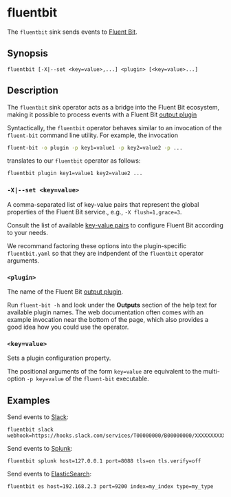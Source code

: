 # fluentbit

The `fluentbit` sink sends events to [Fluent Bit](https://docs.fluentbit.io/).

## Synopsis

```
fluentbit [-X|--set <key=value>,...] <plugin> [<key=value>...]
```

## Description

The `fluentbit` sink operator acts as a bridge into the Fluent Bit ecosystem,
making it possible to process events with a Fluent Bit [output plugin][outputs]

[outputs]: https://docs.fluentbit.io/manual/pipeline/output

Syntactically, the `fluentbit` operator behaves similar to an invocation of the
`fluent-bit` command line utility. For example, the invocation

```bash
fluent-bit -o plugin -p key1=value1 -p key2=value2 -p ...
```

translates to our `fluentbit` operator as follows:

```bash
fluentbit plugin key1=value1 key2=value2 ...
```

### `-X|--set <key=value>`

A comma-separated list of key-value pairs that represent the global properties
of the Fluent Bit service., e.g., `-X flush=1,grace=3`.

Consult the list of available [key-value pairs][service-properties] to configure
Fluent Bit according to your needs.

[service-properties]: https://docs.fluentbit.io/manual/administration/configuring-fluent-bit/classic-mode/configuration-file#config_section

We recommand factoring these options into the plugin-specific `fluentbit.yaml`
so that they are indpendent of the `fluentbit` operator arguments.

### `<plugin>`

The name of the Fluent Bit [output plugin][outputs].

Run `fluent-bit -h` and look under the **Outputs** section of the help text for
available plugin names. The web documentation often comes with an example
invocation near the bottom of the page, which also provides a good idea how you
could use the operator.

### `<key=value>`

Sets a plugin configuration property.

The positional arguments of the form `key=value` are equivalent to the
multi-option `-p key=value` of the `fluent-bit` executable.

## Examples

Send events to [Slack](https://docs.fluentbit.io/manual/pipeline/outputs/slack):

```
fluentbit slack webhook=https://hooks.slack.com/services/T00000000/B00000000/XXXXXXXXXXXXXXXXXXXXXXXX
```

Send events to [Splunk](https://docs.fluentbit.io/manual/pipeline/outputs/splunk):

```
fluentbit splunk host=127.0.0.1 port=8088 tls=on tls.verify=off
```

Send events to [ElasticSearch](https://docs.fluentbit.io/manual/pipeline/outputs/elasticsearch):

```
fluentbit es host=192.168.2.3 port=9200 index=my_index type=my_type
```
